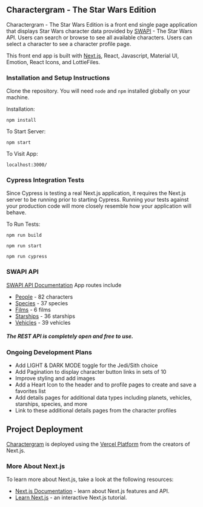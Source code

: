 ## Charactergram - The Star Wars Edition

Charactergram - The Star Wars Edition is a front end single page application that displays Star Wars character data provided by [SWAPI](https://swapi.dev/) - The Star Wars API. Users can search or browse to see all available characters. Users can select a character to see a character profile page.

This front end app is built with [Next.js](https://nextjs.org/), React, Javascript, Material UI, Emotion, React Icons, and LottieFiles.

### Installation and Setup Instructions

Clone the repository. You will need `node` and `npm` installed globally on your machine.  

Installation:

`npm install`  

To Start Server:

`npm start`  

To Visit App:

`localhost:3000/`  

### Cypress Integration Tests
Since Cypress is testing a real Next.js application, it requires the Next.js server to be running prior to starting Cypress. Running your tests against your production code will more closely resemble how your application will behave.

To Run Tests:

`npm run build`

`npm run start`

`npm run cypress`

### SWAPI API

[SWAPI API Documentation](https://swapi.dev/documentation) 
App routes include
- [People](https://swapi.dev/api/people/) - 82 characters
- [Species](https://swapi.dev/api/species/) - 37 species
- [Films](https://swapi.dev/api/films/) - 6 films
- [Starships](https://swapi.dev/api/starships) - 36 starships
- [Vehicles](https://swapi.dev/api/vehicles/) - 39 vehicles

##### The REST API is completely open and free to use.

### Ongoing Development Plans

 - Add LIGHT & DARK MODE toggle for the Jedi/Sith choice
 - Add Pagination to display character button links in sets of 10 
 - Improve styling and add images
 - Add a Heart Icon to the header and to profile pages to create and save a favorites list
 - Add details pages for additional data types including planets, vehicles, starships, species, and more
 - Link to these additional details pages from the character profiles

## Project Deployment

[Charactergram](character-gram.vercel.app) is deployed using the [Vercel Platform](https://vercel.com/new?utm_medium=default-template&filter=next.js&utm_source=create-next-app&utm_campaign=create-next-app-readme) from the creators of Next.js.

### More About Next.js
To learn more about Next.js, take a look at the following resources:

- [Next.js Documentation](https://nextjs.org/docs) - learn about Next.js features and API.
- [Learn Next.js](https://nextjs.org/learn) - an interactive Next.js tutorial.
